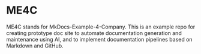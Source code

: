 # ME4C
ME4C stands for MkDocs-Example-4-Company. This is an example repo for creating prototype doc site to automate documentation generation and maintenance using AI, and to implement documentation pipelines based on Markdown and GitHub.
